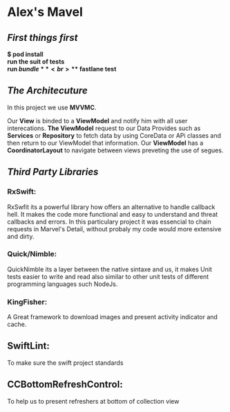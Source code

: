 
# **Alex's Mavel**

## *First things first*



 **$ pod install** <br>
 **run the suit of tests** <br>
 **run $bundle** <br>
 **$ fastlane test**


## *The Architecuture*


In this project we use **MVVMC**. 

Our **View** is binded to a **ViewModel** and notify him with all user interecations. **The ViewModel** request to our Data Provides such as **Services** or **Repository** to fetch data by using CoreData or APi classes and then return to our ViewModel that information. Our **ViewModel** has a **CoordinatorLayout** to navigate between views preveting the use of segues.

## *Third Party Libraries*


### RxSwift:
    
RxSwfit its a powerful library how offers an alternative to handle callback hell. It makes the code more functional and easy to understand and threat callbacks and errors. In this particulary project it was essencial to chain requests  in Marvel's Detail, without probaly my code would more extensive and dirty.

### Quick/Nimble:

QuickNimble its a layer between the native sintaxe and us, it makes Unit tests easier to write and read also similar to other unit tests of different programming languages such NodeJs. 

### KingFisher:

A Great framework to download images and present activity indicator and cache.

## SwiftLint:

To make sure the swift project standards

## CCBottomRefreshControl: 

To help us to present refreshers at bottom of collection view

